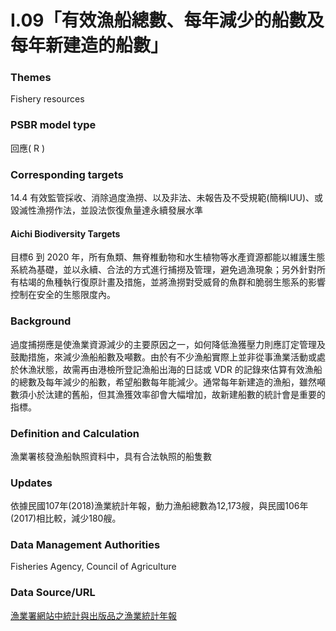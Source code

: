 # I.09「有效漁船總數、每年減少的船數及每年新建造的船數」

<script type="text/javascript" src="http://cdn.mathjax.org/mathjax/latest/MathJax.js?config=TeX-AMS-MML_HTMLorMML"></script>

### Themes
Fishery resources
### PSBR model type
回應( R )
### Corresponding targets
14.4 有效監管採收、消除過度漁撈、以及非法、未報告及不受規範(簡稱IUU)、或毀滅性漁撈作法，並設法恢復魚量達永續發展水準
#### Aichi Biodiversity Targets
目標6 到 2020 年，所有魚類、無脊椎動物和水生植物等水產資源都能以維護生態系統為基礎，並以永續、合法的方式進行捕撈及管理，避免過漁現象；另外針對所有枯竭的魚種執行復原計畫及措施，並將漁撈對受威脅的魚群和脆弱生態系的影響控制在安全的生態限度內。
### Background
過度捕撈應是使漁業資源減少的主要原因之一，如何降低漁獲壓力則應訂定管理及鼓勵措施，來減少漁船船數及噸數。由於有不少漁船實際上並非從事漁業活動或處於休漁狀態，故需再由港檢所登記漁船出海的日誌或 VDR 的記錄來估算有效漁船的總數及每年減少的船數，希望船數每年能減少。通常每年新建造的漁船，雖然噸數須小於汰建的舊船，但其漁獲效率卻會大幅增加，故新建船數的統計會是重要的指標。
### Definition and Calculation
漁業署核發漁船執照資料中，具有合法執照的船隻數
### Updates
依據民國107年(2018)漁業統計年報，動力漁船總數為12,173艘，與民國106年(2017)相比較，減少180艘。
### Data Management Authorities
Fisheries Agency, Council of Agriculture
### Data Source/URL
[漁業署網站中統計與出版品之漁業統計年報](https://www.fa.gov.tw/cht/PublicationsFishYear/index.aspx)